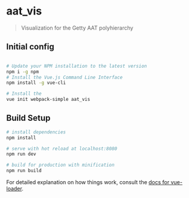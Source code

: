 # aat_vis

> Visualization for the Getty AAT polyhierarchy

## Initial config

```bash

# Update your NPM installation to the latest version
npm i -g npm
# Install the Vue.js Command Line Interface
npm install -g vue-cli

# Install the
vue init webpack-simple aat_vis
```

## Build Setup

``` bash
# install dependencies
npm install

# serve with hot reload at localhost:8080
npm run dev

# build for production with minification
npm run build
```

For detailed explanation on how things work, consult the [docs for vue-loader](http://vuejs.github.io/vue-loader).
